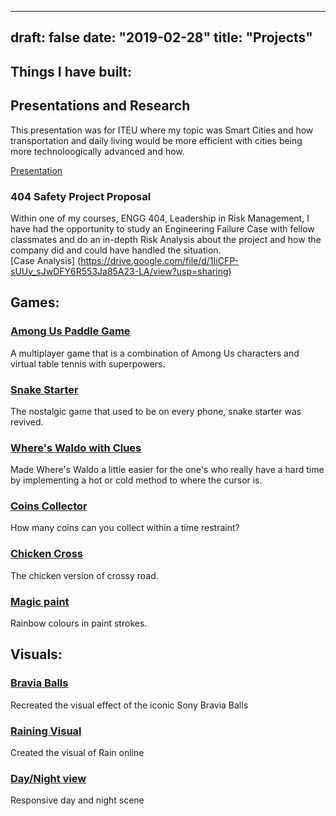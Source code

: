 
---
draft: false
date: "2019-02-28"
title: "Projects"
---

## Things I have built: 

## Presentations and Research
This presentation was for ITEU where my topic was Smart Cities and how transportation and daily living would be more efficient with cities being more technoloogically advanced and how. 

[Presentation](https://drive.google.com/file/d/1MTPO7fp5FhHgWZtfA2VDGEimKE4wC8iK/view?usp=drive_link)

### 404 Safety Project Proposal
Within one of my courses, ENGG 404, Leadership in Risk Management, I have had the opportunity to study an Engineering Failure Case with fellow classmates and do an in-depth Risk Analysis about the project and how the company did and could have handled the situation.  
[Case Analysis] (https://drive.google.com/file/d/1IiCFP-sUUv_sJwDFY6R553Ja85A23-LA/view?usp=sharing)

## Games: 
### [Among Us Paddle Game](https://game1-6.glitch.me/)
A multiplayer game that is a combination of Among Us characters and virtual table tennis with superpowers. 

### [Snake Starter](https://cssi12-0.glitch.me/)
The nostalgic game that used to be on every phone, snake starter was revived. 

### [Where's Waldo with Clues](https://liela-nishtha.glitch.me/)
Made Where's Waldo a little easier for the one's who really have a hard time by implementing a hot or cold method to where the cursor is. 

### [Coins Collector](https://coinscollector.glitch.me/)
How many coins can you collect within a time restraint? 

### [Chicken Cross](https://aldo-nishtha-2.glitch.me/)
The chicken version of crossy road. 

### [Magic paint](https://rainbowpaintrer.glitch.me/)
Rainbow colours in paint strokes. 

## Visuals: 
### [Bravia Balls](https://joshua-nishtha.glitch.me/)
Recreated the visual effect of the iconic Sony Bravia Balls

### [Raining Visual](https://spangle-acidic-idea.glitch.me/)
Created the visual of Rain online

### [Day/Night view](https://flipswitchs.glitch.me/)
Responsive day and night scene

